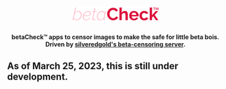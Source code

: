 <h1 align="center">
  <a href="http://betacheck.me/"><img src="/imgs/betacheck_logo.svg?token=A5SZVA5TWXDXKRYOF4ADV6DED44RW" alt="betaCheck&trade;" width="200"></a>
</h1>
<h4 align="center">betaCheck&trade; apps to censor images to make the safe for little beta bois.<br>
Driven by <a href="http://electron.atom.io" target="_blank">silveredgold's beta-censoring server</a>.</h4>

<h2>As of March 25, 2023, this is still under development.

 


